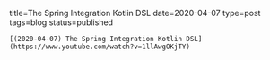 
title=The Spring Integration Kotlin DSL
date=2020-04-07
type=post
tags=blog
status=published
~~~~~~
[(2020-04-07) The Spring Integration Kotlin DSL](https://www.youtube.com/watch?v=1llAwgOKjTY) 
            